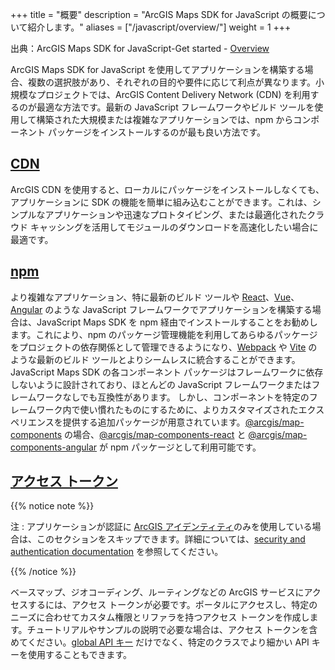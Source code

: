 +++
title = "概要"
description = "ArcGIS Maps SDK for JavaScript の概要について紹介します。"
aliases = ["/javascript/overview/"]
weight = 1
+++

出典：ArcGIS Maps SDK for JavaScript-Get started - [Overview](https://developers.arcgis.com/javascript/latest/get-started-overview/
)

ArcGIS Maps SDK for JavaScript を使用してアプリケーションを構築する場合、複数の選択肢があり、それぞれの目的や要件に応じて利点が異なります。小規模なプロジェクトでは、ArcGIS Content Delivery Network (CDN) を利用するのが最適な方法です。最新の JavaScript フレームワークやビルド ツールを使用して構築された大規模または複雑なアプリケーションでは、npm からコンポーネント パッケージをインストールするのが最も良い方法です。

## [CDN](https://developers.arcgis.com/javascript/latest/get-started-overview/#cdn)

ArcGIS CDN を使用すると、ローカルにパッケージをインストールしなくても、アプリケーションに SDK の機能を簡単に組み込むことができます。これは、シンプルなアプリケーションや迅速なプロトタイピング、または最適化されたクラウド キャッシングを活用してモジュールのダウンロードを高速化したい場合に最適です。

## [npm](https://developers.arcgis.com/javascript/latest/get-started-overview/#npm)
より複雑なアプリケーション、特に最新のビルド ツールや [React](https://react.dev/)、[Vue](https://vuejs.org/)、[Angular](https://angular.dev/) のような JavaScript フレームワークでアプリケーションを構築する場合は、JavaScript Maps SDK を npm 経由でインストールすることをお勧めします。これにより、npm のパッケージ管理機能を利用してあらゆるパッケージをプロジェクトの依存関係として管理できるようになり、[Webpack](https://webpack.js.org/) や [Vite](https://vitejs.dev/) のような最新のビルド ツールとよりシームレスに統合することができます。JavaScript Maps SDK の各コンポーネント パッケージはフレームワークに依存しないように設計されており、ほとんどの JavaScript フレームワークまたはフレームワークなしでも互換性があります。 しかし、コンポーネントを特定のフレームワーク内で使い慣れたものにするために、よりカスタマイズされたエクスペリエンスを提供する追加パッケージが用意されています。[@arcgis/map-components](https://www.npmjs.com/package/@arcgis/map-components) の場合、[@arcgis/map-components-react](https://www.npmjs.com/package/@arcgis/map-components-react) と [@arcgis/map-components-angular](https://www.npmjs.com/package/@arcgis/map-components-angular) が npm パッケージとして利用可能です。

## [アクセス トークン](https://developers.arcgis.com/javascript/latest/get-started-overview/#access-tokens)

{{% notice note %}}

注 : アプリケーションが認証に [ArcGIS アイデンティティ](https://developers.arcgis.com/documentation/glossary/arcgis-account/)のみを使用している場合は、このセクションをスキップできます。詳細については、[security and authentication documentation](https://esrijapan.github.io/arcgis-dev-resources/guide/security/) を参照してください。

{{% /notice %}}

ベースマップ、ジオコーディング、ルーティングなどの ArcGIS サービスにアクセスするには、アクセス トークンが必要です。ポータルにアクセスし、特定のニーズに合わせてカスタム権限とリファラを持つアクセス トークンを作成します。チュートリアルやサンプルの説明で必要な場合は、アクセス トークンを含めてください。[global API キー](https://developers.arcgis.com/javascript/latest/api-reference/esri-config.html#apiKey) だけでなく、特定のクラスでより細かい API キーを使用することもできます。


